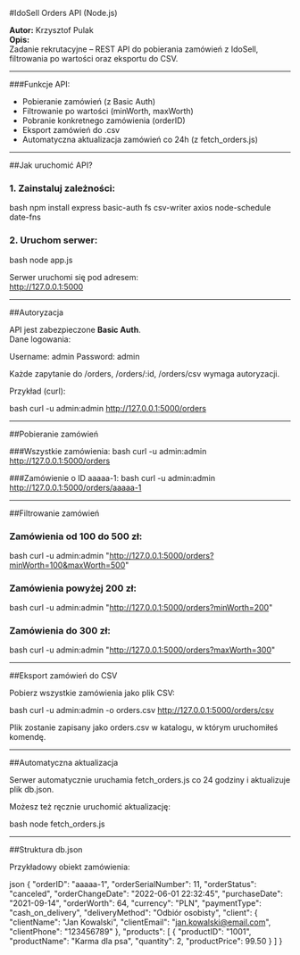 #IdoSell Orders API (Node.js)

**Autor:** Krzysztof Pulak  
**Opis:**  
Zadanie rekrutacyjne – REST API do pobierania zamówień z IdoSell, filtrowania po wartości oraz eksportu do CSV.  

-------------------------------------------------------

###Funkcje API:
- Pobieranie zamówień (z Basic Auth)  
- Filtrowanie po wartości (minWorth, maxWorth)  
- Pobranie konkretnego zamówienia (orderID)  
- Eksport zamówień do .csv  
- Automatyczna aktualizacja zamówień co 24h (z fetch_orders.js)

----------------------------------------------------------

##Jak uruchomić API?

### 1. Zainstaluj zależności:

bash
npm install express basic-auth fs csv-writer axios node-schedule date-fns


### 2. Uruchom serwer:

bash
node app.js


Serwer uruchomi się pod adresem:  
http://127.0.0.1:5000

--------------------------------------------------------------------------

##Autoryzacja

API jest zabezpieczone **Basic Auth**.  
Dane logowania:


Username: admin
Password: admin


Każde zapytanie do /orders, /orders/:id, /orders/csv wymaga autoryzacji.

Przykład (curl):

bash
curl -u admin:admin http://127.0.0.1:5000/orders


----------------------------------------------------------

##Pobieranie zamówień

###Wszystkie zamówienia:
bash
curl -u admin:admin http://127.0.0.1:5000/orders


###Zamówienie o ID aaaaa-1:
bash
curl -u admin:admin http://127.0.0.1:5000/orders/aaaaa-1


--------------------------------------------------------

##Filtrowanie zamówień

### Zamówienia od 100 do 500 zł:
bash
curl -u admin:admin "http://127.0.0.1:5000/orders?minWorth=100&maxWorth=500"


### Zamówienia powyżej 200 zł:
bash
curl -u admin:admin "http://127.0.0.1:5000/orders?minWorth=200"


### Zamówienia do 300 zł:
bash
curl -u admin:admin "http://127.0.0.1:5000/orders?maxWorth=300"


-------------------------------------------------------------------

##Eksport zamówień do CSV

Pobierz wszystkie zamówienia jako plik CSV:

bash
curl -u admin:admin -o orders.csv http://127.0.0.1:5000/orders/csv


Plik zostanie zapisany jako orders.csv w katalogu, w którym uruchomiłeś komendę.

------------------------------------------------------------------------

##Automatyczna aktualizacja

Serwer automatycznie uruchamia fetch_orders.js co 24 godziny i aktualizuje plik db.json.

Możesz też ręcznie uruchomić aktualizację:

bash
node fetch_orders.js


------------------------------------------------

##Struktura db.json

Przykładowy obiekt zamówienia:

json
{
  "orderID": "aaaaa-1",
  "orderSerialNumber": 11,
  "orderStatus": "canceled",
  "orderChangeDate": "2022-06-01 22:32:45",
  "purchaseDate": "2021-09-14",
  "orderWorth": 64,
  "currency": "PLN",
  "paymentType": "cash_on_delivery",
  "deliveryMethod": "Odbiór osobisty",
  "client": {
    "clientName": "Jan Kowalski",
    "clientEmail": "jan.kowalski@email.com",
    "clientPhone": "123456789"
  },
  "products": [
    {
      "productID": "1001",
      "productName": "Karma dla psa",
      "quantity": 2,
      "productPrice": 99.50
    }
  ]
}


